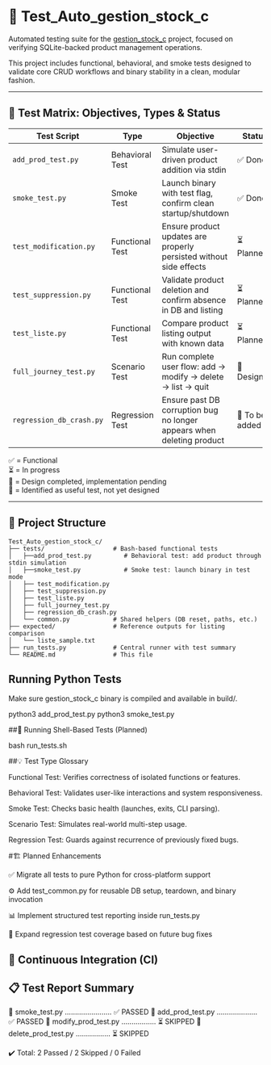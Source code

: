 # 🧪 Test_Auto_gestion_stock_c

Automated testing suite for the [gestion_stock_c](https://github.com/amaraoussama94/gestion_stock_c) project, focused on verifying SQLite-backed product management operations.

This project includes functional, behavioral, and smoke tests designed to validate core CRUD workflows and binary stability in a clean, modular fashion.

---

## 🧩 Test Matrix: Objectives, Types & Status

| Test Script             | Type             | Objective                                                                  | Status   |
|------------------------|------------------|----------------------------------------------------------------------------|----------|
| `add_prod_test.py`     | Behavioral Test  | Simulate user-driven product addition via stdin                            | ✅ Done   |
| `smoke_test.py`        | Smoke Test       | Launch binary with test flag, confirm clean startup/shutdown               | ✅ Done   |
| `test_modification.py` | Functional Test  | Ensure product updates are properly persisted without side effects         | ⏳ Planned |
| `test_suppression.py`  | Functional Test  | Validate product deletion and confirm absence in DB and listing            | ⏳ Planned |
| `test_liste.py`        | Functional Test  | Compare product listing output with known data                             | ⏳ Planned |
| `full_journey_test.py` | Scenario Test    | Run complete user flow: add → modify → delete → list → quit                | 📝 Designed |
| `regression_db_crash.py`| Regression Test | Ensure past DB corruption bug no longer appears when deleting product      | 🧪 To be added |

✅ = Functional  
⏳ = In progress  
📝 = Design completed, implementation pending  
🧪 = Identified as useful test, not yet designed

---

## 📁 Project Structure

```text
Test_Auto_gestion_stock_c/
├── tests/                   # Bash-based functional tests
│   ├──add_prod_test.py         # Behavioral test: add product through stdin simulation
│   ├──smoke_test.py            # Smoke test: launch binary in test mode
│   ├── test_modification.py
│   ├── test_suppression.py
│   ├── test_liste.py
│   ├── full_journey_test.py
│   ├── regression_db_crash.py
│   └── common.py            # Shared helpers (DB reset, paths, etc.)
├── expected/                # Reference outputs for listing comparison
│   └── liste_sample.txt
├── run_tests.py             # Central runner with test summary
└── README.md                # This file
```
## Running Python Tests

Make sure gestion_stock_c binary is compiled and available in build/.

python3 add_prod_test.py
python3 smoke_test.py

##🔧 Running Shell-Based Tests (Planned)

bash run_tests.sh

##💡 Test Type Glossary

Functional Test: Verifies correctness of isolated functions or features.

Behavioral Test: Validates user-like interactions and system responsiveness.

Smoke Test: Checks basic health (launches, exits, CLI parsing).

Scenario Test: Simulates real-world multi-step usage.

Regression Test: Guards against recurrence of previously fixed bugs.

#🏗️ Planned Enhancements

✅ Migrate all tests to pure Python for cross-platform support

⚙️ Add test_common.py for reusable DB setup, teardown, and binary invocation

📊 Implement structured test reporting inside run_tests.py

🔄 Expand regression test coverage based on future bug fixes

## 🤖 Continuous Integration (CI)

## 📋 Test Report Summary

🚦 smoke_test.py ....................... ✅ PASSED
🧪 add_prod_test.py .................... ✅ PASSED
🧩 modify_prod_test.py ................. ⏳ SKIPPED
🧼 delete_prod_test.py ................. ⏳ SKIPPED

✔️ Total: 2 Passed / 2 Skipped / 0 Failed
